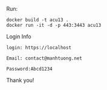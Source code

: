 Run: 
```
docker build -t acu13 .
docker run -it -d -p 443:3443 acu13
```


Login Info

```
login: https://localhost

Email: contact@manhtuong.net

Password:Abcd1234
```

Thank you!
